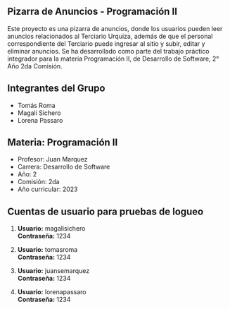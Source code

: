 ## Pizarra de Anuncios - Programación II
Este proyecto es una pizarra de anuncios, donde los usuarios pueden leer anuncios relacionados al Terciario Urquiza, además de que el personal correspondiente del Terciario puede ingresar al sitio y subir, editar y eliminar anuncios. Se ha desarrollado como parte del trabajo práctico integrador para la materia Programación II, de Desarrollo de Software, 2° Año 2da Comisión.

## Integrantes del Grupo
- Tomás Roma
- Magalí Sichero
- Lorena Passaro

## Materia: Programación II
- Profesor: Juan Marquez
- Carrera: Desarrollo de Software
- Año: 2
- Comisión: 2da
- Año curricular: 2023

## Cuentas de usuario para pruebas de logueo

1. **Usuario:** magalisichero  
   **Contraseña:** 1234

2. **Usuario:** tomasroma  
   **Contraseña:** 1234

3. **Usuario:** juansemarquez  
   **Contraseña:** 1234

4. **Usuario:** lorenapassaro  
   **Contraseña:** 1234
